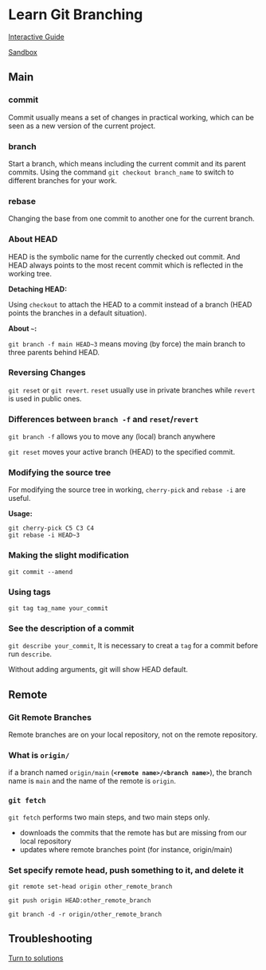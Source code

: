 # Learn Git Branching 
[Interactive Guide](https://learngitbranching.js.org/)

[Sandbox](https://learngitbranching.js.org/?NODEMO)

## Main 

### commit 

Commit usually means a set of changes in practical working, which can be seen as a new version of the current project. 

### branch 

Start a branch, which means including the current commit and its parent commits. Using the command `git checkout branch_name` to switch to different branches for your work. 

### rebase

Changing the base from one commit to another one for the current branch.  

### About HEAD
HEAD is the symbolic name for the currently checked out commit. And HEAD always points to the most recent commit which is reflected in the working tree.

**Detaching HEAD:**

Using `checkout` to attach the HEAD to a commit instead of a branch (HEAD points the branches in a default situation).

**About `~`:**

`git branch -f main HEAD~3` means moving (by force) the main branch to three parents behind HEAD.

### Reversing Changes 

`git reset` or `git revert`. `reset` usually use in private branches while `revert` is used in public ones.

### Differences between `branch -f` and `reset`/`revert`

`git branch -f` allows you to move any (local) branch anywhere

`git reset` moves your active branch (HEAD) to the specified commit.

### Modifying the source tree

For modifying the source tree in working, `cherry-pick` and `rebase -i` are useful. 

**Usage:**
~~~
git cherry-pick C5 C3 C4
git rebase -i HEAD~3
~~~

### Making the slight modification

`git commit --amend`

### Using tags 

`git tag tag_name your_commit`

### See the description of a commit 

`git describe your_commit`, It is necessary to creat a `tag` for a commit before run `describe`. 

Without adding arguments, git will show HEAD default. 

## Remote

### Git Remote Branches

Remote branches are on your local repository, not on the remote repository.

### What is `origin/`

if a branch named `origin/main` (**`<remote name>/<branch name>`**), the branch name is `main` and the name of the remote is `origin`.

### `git fetch`

`git fetch` performs two main steps, and two main steps only.

* downloads the commits that the remote has but are missing from our local repository
* updates where remote branches point (for instance, origin/main)

### Set specify remote head, push something to it, and delete it 

`git remote set-head origin other_remote_branch` 

`git push origin HEAD:other_remote_branch` 

`git branch -d -r origin/other_remote_branch`

## Troubleshooting 
[Turn to solutions](https://github.com/YILIN1031/TheMissingSemester/blob/main/git/git.md#troubleshooting)
